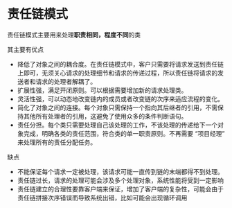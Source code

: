 # 责任链模式
责任链模式主要用来处理**职责相同，程度不同**的类


其主要有优点

* 降低了对象之间的耦合度。在责任链模式中，客户只需要将请求发送到责任链上即可，无须关心请求的处理细节和请求的传递过程，所以责任链将请求的发送者和请求的处理者解耦了。
* 扩展性强，满足开闭原则。可以根据需要增加新的请求处理类。
* 灵活性强，可以动态地改变链内的成员或者改变链的次序来适应流程的变化。
* 简化了对象之间的连接。每个对象只需保持一个指向其后继者的引用，不需保持其他所有处理者的引用，这避免了使用众多的条件判断语句。
* 责任分担。每个类只需要处理自己该处理的工作，不该处理的传递给下一个对象完成，明确各类的责任范围，符合类的单一职责原则。不再需要 “项目经理” 来处理所有的责任分配任务。

缺点

* 不能保证每个请求一定被处理，该请求可能一直传到链的末端都得不到处理。
* 责任链过长，请求的处理可能会涉及多个处理对象，系统性能将受到一定影响
* 责任链建立的合理性要靠客户端来保证，增加了客户端的复杂性，可能会由于责任链拼接次序错误而导致系统出错，比如可能会出现循环调用

